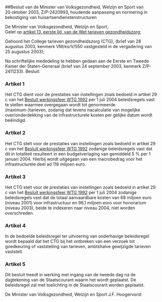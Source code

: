 <meta http-equiv='Content-Type' content='text/html; charset=utf-8' />

##Besluit van de Minister van Volksgezondheid, Welzijn en Sport van 20 oktober 2003, Z/P-2420993, houdende aanpassing en normering in bekostiging van huisartsendienstenstructuren

De Minister van Volksgezondheid, Welzijn en Sport,   
Gelet op [artikel 13, eerste lid, van de Wet tarieven gezondheidszorg](../../../../../../../../../../wet/wet/tarieven/gezondheidszorg/BWBR0003356/README.md);

Gehoord het College tarieven gezondheidszorg (CTG), (brief van 28 augustus 2003, kenmerk VM/es/V/550 vastgesteld in de vergadering van 25 augustus 2003);

Na schriftelijke mededeling te hebben gedaan aan de Eerste en Tweede Kamer der Staten-Generaal (brief van 24 september 2003, kenmerk Z/P- 2411233). 
Besluit:    

### Artikel  1  

Het CTG dient voor de prestaties van instellingen zoals bedoeld in artikel 29 c van het [Besluit werkingsfeer WTG 1992](../../../../../../../../../../AMvB/besluit/werkingssfeer/wtg/1992/BWBR0005342/README.md) per 1 juli 2004 beleidsregels vast te stellen waarmee overgegaan wordt tot genormeerde (maximum-)tarieven, zodanig dat tevens nacalculatie van mogelijke over/onderdekking van de infrastructurele kosten per gelijke datum wordt beëindigd. 

### Artikel  2  

Het CTG stelt voor de prestaties van instellingen zoals bedoeld in artikel 29 c van het [Besluit werkingsfeer WTG 1992](../../../../../../../../../../AMvB/besluit/werkingssfeer/wtg/1992/BWBR0005342/README.md) zodanige beleidsregels vast dat dit in totaliteit resulteert in een budgetverlaging van gemiddeld 5 % per 1 januari 2004. Hierbij wordt uitgegaan van een macrobedrag voor het infrastructurele deel ad 116 miljoen euro. 

### Artikel  3  

Het CTG stelt voor de prestaties van instellingen zoals bedoeld in artikel 29 c van het [Besluit werkingsfeer WTG 1992](../../../../../../../../../../AMvB/besluit/werkingssfeer/wtg/1992/BWBR0005342/README.md) per 1 juli 2004 zodanige beleidsregels vast dat de totaal aanvaardbare kosten van 68 miljoen euro (niveau 2001) voor infrastructuur en 98,1 miljoen euro voor honorarium (niveau 2003), beide te indexeren naar niveau 2004, niet worden overschreden. 

### Artikel  4  

In de bedoelde beleidsregel ter uitvoering van onderhavige beleidsregel wordt bepaald dat het CTG bij het ontbreken van een verzoek tot goedkeuring of vaststelling van tarieven, ambtshalve gewijzigde tarieven vaststelt. 

### Artikel  5  

Dit besluit treedt in werking met ingang van de tweede dag na de dagtekening van de Staatscourant waarin het wordt geplaatst. 
De beleidsregel zal met toelichting in de Staatscourant worden geplaatst.   

De 
Minister van Volksgezondheid, Welzijn en Sport 
J.F.  Hoogervorst      
